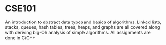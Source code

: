# CSE101

An introduction to abstract data types and basics of algorithms. Linked lists, stacks, queues, hash
tables, trees, heaps, and graphs are all covered along with deriving big-Oh analysis of simple algorithms. All assignments are done in C/C++
